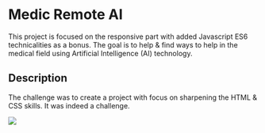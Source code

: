 # Medic Remote AI

This project is focused on the responsive part with added Javascript ES6 technicalities as a bonus. The goal is to help & find ways to help in the medical field using Artificial Intelligence (AI) technology.

## Description

The challenge was to create a project with focus on sharpening the HTML & CSS skills. It was indeed a challenge.
 
![](header.png)
